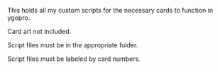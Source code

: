 This holds all my custom scripts for the necessary cards to function in ygopro.

Card art not included.

Script files must be in the appropriate folder.

Script files must be labeled by card numbers.
